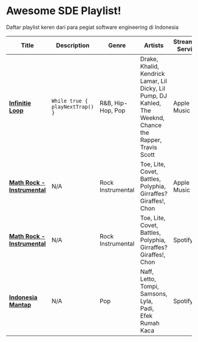 # Awesome SDE Playlist!
Daftar playlist keren dari para pegiat software engineering di Indonesia



| Title | Description | Genre | Artists | Streaming Service | Maintainer |
|-------|-------------|-------|---------|-------------------|:----------:|
| **[Infinitie Loop](https://itunes.apple.com/id/playlist/infinite-loop/pl.u-mJy8VV8uyPZ7pE )** | `While true { playNextTrap() }`| R&B, Hip-Hop, Pop | Drake, Khalid, Kendrick Lamar, Lil Dicky, Lil Pump, DJ Kahled, The Weeknd, Chance the Rapper, Travis Scott | Apple Music | [Zulwiyoza Putra](https://github.com/ZulwiyozaPutra)| https://itunes.apple.com/id/playlist/infinite-loop/pl.u-mJy8VV8uyPZ7pE |
| **[Math Rock - Instrumental](https://itunes.apple.com/id/playlist/math-rock-instrumental/pl.u-LdbqqlguN7oBkD)** | N/A | Rock Instrumental| Toe, Lite, Covet, Battles, Polyphia, Girraffes? Giraffes!, Chon | Apple Music | [Pradita Utama](https://github.com/praditautama) | https://itunes.apple.com/id/playlist/math-rock-instrumental/pl.u-LdbqqlguN7oBkD |
| **[Math Rock - Instrumental](https://open.spotify.com/playlist/6nTnAJlSqPKtjc1EEMQnKp)** | N/A | Rock Instrumental| Toe, Lite, Covet, Battles, Polyphia, Girraffes? Giraffes!, Chon | Spotify | [Rin Adysurya](https://github.com/ri7nz) | https://open.spotify.com/playlist/6nTnAJlSqPKtjc1EEMQnKp |
| **[Indonesia Mantap](https://open.spotify.com/playlist/5N93EaXge4tBlNaCHMo0VM)** | N/A | Pop | Naff, Letto, Tompi, Samsons, Lyla, Padi, Efek Rumah Kaca | Spotify | [Randy Vianda Putra](https://github.com/randyviandaputra)|
